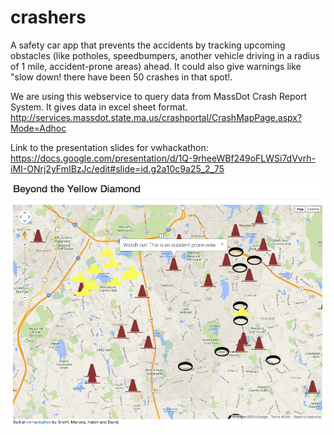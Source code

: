 crashers
========

A safety car app that prevents the accidents by tracking upcoming obstacles (like potholes, speedbumpers, another vehicle driving in a radius of 1 mile, accident-prone areas) ahead. It could also give warnings like "slow down! there have been 50 crashes in that spot!. 

We are using this webservice to query data from MassDot Crash Report System. It gives data in excel sheet format.
http://services.massdot.state.ma.us/crashportal/CrashMapPage.aspx?Mode=Adhoc

Link to the presentation slides for vwhackathon: https://docs.google.com/presentation/d/1Q-9rheeWBf249oFLWSi7dVvrh-iMI-ONrj2yFmIBzJc/edit#slide=id.g2a10c9a25_2_75

![ScreenShot](/crashers.png)
